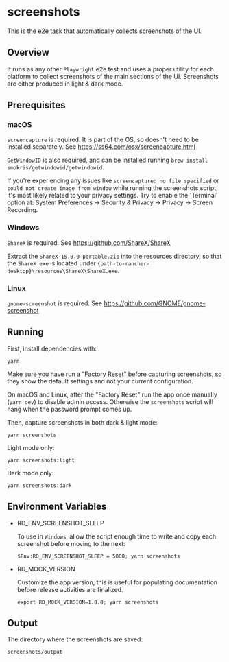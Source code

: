 # screenshots

This is the e2e task that automatically collects screenshots of the UI.


## Overview

It runs as any other `Playwright` e2e test and uses a proper utility for each platform to
collect screenshots of the main sections of the UI. Screenshots are either produced in
light & dark mode.


## Prerequisites

### macOS

`screencapture` is required. It is part of the OS, so doesn't need to be installed
separately. See https://ss64.com/osx/screencapture.html

`GetWindowID` is also required, and can be installed running `brew install
smokris/getwindowid/getwindowid`.

If you're experiencing any issues like `screencapture: no file specified` or
`could not create image from window` while running the screenshots script, it's most
likely related to your privacy settings. Try to enable the 'Terminal' option at:
System Preferences -> Security & Privacy -> Privacy -> Screen Recording.

### Windows

`ShareX` is required. See https://github.com/ShareX/ShareX

Extract the `ShareX-15.0.0-portable.zip` into the resources directory, so that the
`ShareX.exe` is located under `{path-to-rancher-desktop}\resources\ShareX\ShareX.exe`.

### Linux

`gnome-screenshot` is required. See https://github.com/GNOME/gnome-screenshot


## Running

First, install dependencies with:

```
yarn
```

Make sure you have run a "Factory Reset" before capturing screenshots, so they show the
default settings and not your current configuration.

On macOS and Linux, after the "Factory Reset" run the app once manually (`yarn dev`)
to disable admin access. Otherwise the `screenshots` script will hang when the password
prompt comes up.

Then, capture screenshots in both dark & light mode:

```
yarn screenshots
```

Light mode only:

```
yarn screenshots:light
```

Dark mode only:

```
yarn screenshots:dark
```


## Environment Variables

- RD_ENV_SCREENSHOT_SLEEP

  To use in `Windows`, allow the script enough time to write and copy each screenshot
  before moving to the next:
  ```
  $Env:RD_ENV_SCREENSHOT_SLEEP = 5000; yarn screenshots
  ```

- RD_MOCK_VERSION

  Customize the app version, this is useful for populating documentation before release
  activities are finalized.
  ```
  export RD_MOCK_VERSION=1.0.0; yarn screenshots
  ```

## Output

The directory where the screenshots are saved:

  ```
  screenshots/output
  ```
